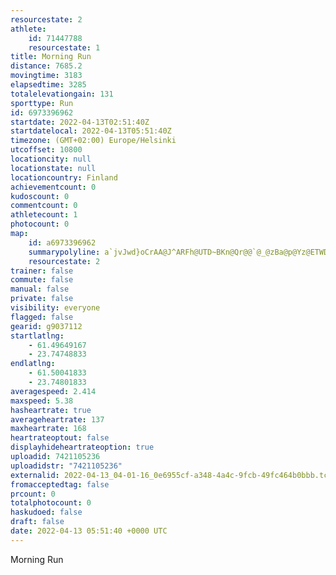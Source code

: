 ```yaml
---
resourcestate: 2
athlete:
    id: 71447788
    resourcestate: 1
title: Morning Run
distance: 7685.2
movingtime: 3183
elapsedtime: 3285
totalelevationgain: 131
sporttype: Run
id: 6973396962
startdate: 2022-04-13T02:51:40Z
startdatelocal: 2022-04-13T05:51:40Z
timezone: (GMT+02:00) Europe/Helsinki
utcoffset: 10800
locationcity: null
locationstate: null
locationcountry: Finland
achievementcount: 0
kudoscount: 0
commentcount: 0
athletecount: 1
photocount: 0
map:
    id: a6973396962
    summarypolyline: a`jvJwd}oCrAA@J^ARFh@UTD~BKn@Qr@@`@_@zBa@p@Yz@ETWDDDb@FHVWVK\_@~BYdASz@Yl@CRYB?BNDhAAPOf@_@tB_@lAEVQ`@Oh@Ub@K^a@fAUbAGh@M^AXOj@WhBKbEDj@BhBCdC@lCAb@DfAEnA@b@IpACzBE@CNC^K^GhAKXETBbBWbAEv@]~@[|A]z@MLO`BILKd@}@fBw@~CQvAEzAKr@CjB]nAMbAEt@EhBH\\z@NlA\rALx@r@zBLfACt@B^CbABh@Cf@BbADX@bAUnCSx@YfBa@`EKb@Ev@YpBGt@@t@Gx@Ab@Fh@@rBJ~B@tEHfECbABt@C`AFdBCjAEVGLIHYJ]IYq@OE_@]MRGTDzBYbDKdCNnAN~@@\SvBI|AObA_@|@_@LK@SQEBEYOEUc@e@OYUe@_AIY_AeAe@eAu@gAOa@Wa@Qe@i@s@O[IAWm@i@u@YEg@b@a@HKXUXa@v@k@GWc@QKOF[f@WP]j@]jAQ`A}@xBy@bBm@v@QZYNQR_@x@SVUdAo@x@c@hBi@|C[z@GHSLgA`@MLQXIXw@vA_@lAKnC_@pC_@xAIPGEK_@FuA?_ACIMEg@e@MCIQSKSUB]Au@F[?UFYPg@Pu@LyAC]Ok@CSCmBFs@Ac@OKI@iAsA?HFcAEUMYY]S_@GFGPa@nBU}@GABHCABGSr@SvAa@`Aa@lBu@r@Iq@Me@E]HsBCe@?[h@uG\wCLk@BSL]?URw@BYJ[@KZi@Ja@VHKCa@kA_@i@O_@]k@Jq@b@{ATuAHeAE_@o@_ASu@OqBNoFLy@DuADs@J_ADyAGgBS}@Wu@UcAGs@?]Lw@n@eBZ_B~@cDJu@NqBL_@JOLGnAK~AqATAb@NLCNUbAyCP[RUDa@@wAJ{B?k@HgABqAJo@d@ADGNiCA{AEkAIk@g@yBC_@IUA_@IgAC{AUw@[qCYsB?kAHu@X_A~@a@LBTi@j@LRQZONo@B{@AgBB_@Ai@B{@C}BFsBGwDGmBEW?a@Ew@?q@Ea@KgFFEd@L@N?|BFl@j@UNQBSAuABOdAC\MBMC}@O_BI[ImA@uBVoABUC]Gc@F\FBDAT_@Pk@J{AHO\SD]FKPBNG@EGOHc@XOVHJEDOLcB
    resourcestate: 2
trainer: false
commute: false
manual: false
private: false
visibility: everyone
flagged: false
gearid: g9037112
startlatlng:
    - 61.49649167
    - 23.74748833
endlatlng:
    - 61.50041833
    - 23.74801833
averagespeed: 2.414
maxspeed: 5.38
hasheartrate: true
averageheartrate: 137
maxheartrate: 168
heartrateoptout: false
displayhideheartrateoption: true
uploadid: 7421105236
uploadidstr: "7421105236"
externalid: 2022-04-13_04-01-16_0e6955cf-a348-4a4c-9fcb-49fc464b0bbb.tcx
fromacceptedtag: false
prcount: 0
totalphotocount: 0
haskudoed: false
draft: false
date: 2022-04-13 05:51:40 +0000 UTC
---
```

Morning Run